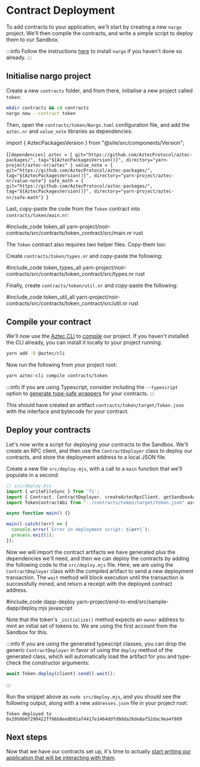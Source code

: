 # Contract Deployment

To add contracts to your application, we'll start by creating a new `nargo` project. We'll then compile the contracts, and write a simple script to deploy them to our Sandbox.

:::info
Follow the instructions [here](../../getting_started/noir_contracts.md) to install `nargo` if you haven't done so already.
:::

## Initialise nargo project

Create a new `contracts` folder, and from there, initialise a new project called `token`:

```sh
mkdir contracts && cd contracts
nargo new --contract token
```

Then, open the `contracts/token/Nargo.toml` configuration file, and add the `aztec.nr` and `value_note` libraries as dependencies:

import { AztecPackagesVersion } from "@site/src/components/Version";

<CodeBlock language="toml">{`[dependencies]
aztec = { git="https://github.com/AztecProtocol/aztec-packages/", tag="${AztecPackagesVersion()}", directory="yarn-project/aztec-nr/aztec" }
value_note = { git="https://github.com/AztecProtocol/aztec-packages/", tag="${AztecPackagesVersion()}", directory="yarn-project/aztec-nr/value-note"}
safe_math = { git="https://github.com/AztecProtocol/aztec-packages/", tag="${AztecPackagesVersion()}", directory="yarn-project/aztec-nr/safe-math"}
`}</CodeBlock>

Last, copy-paste the code from the `Token` contract into `contracts/token/main.nr`:

#include_code token_all yarn-project/noir-contracts/src/contracts/token_contract/src/main.nr rust

The `Token` contract also requires two helper files. Copy-them too:

Create `contracts/token/types.nr` and copy-paste the following:

#include_code token_types_all yarn-project/noir-contracts/src/contracts/token_contract/src/types.nr rust

Finally, create `contracts/token/util.nr` and copy-paste the following:

#include_code token_util_all yarn-project/noir-contracts/src/contracts/token_contract/src/util.nr rust

## Compile your contract

We'll now use the [Aztec CLI](../../cli/main.md) to [compile](../../contracts/compiling.md) our project. If you haven't installed the CLI already, you can install it locally to your project running:

```sh
yarn add -D @aztec/cli
```

Now run the following from your project root:

```sh
yarn aztec-cli compile contracts/token
```

:::info
If you are using Typescript, consider including the `--typescript` option to [generate type-safe wrappers](../../contracts/compiling.md#typescript-interfaces) for your contracts.
:::

This should have created an artifact `contracts/token/target/Token.json` with the interface and bytecode for your contract.

## Deploy your contracts

Let's now write a script for deploying your contracts to the Sandbox. We'll create an RPC client, and then use the `ContractDeployer` class to deploy our contracts, and store the deployment address to a local JSON file.

Create a new file `src/deploy.mjs`, with a call to a `main` function that we'll populate in a second:

```js
// src/deploy.mjs
import { writeFileSync } from 'fs';
import { Contract, ContractDeployer, createAztecRpcClient, getSandboxAccountsWallets } from '@aztec/aztec.js';
import TokenContractAbi from "../contracts/token/target/Token.json" assert { type: "json" };

async function main() {}

main().catch((err) => {
  console.error(`Error in deployment script: ${err}`);
  process.exit(1);
});
```

Now we will import the contract artifacts we have generated plus the dependencies we'll need, and then we can deploy the contracts by adding the following code to the `src/deploy.mjs` file. Here, we are using the `ContractDeployer` class with the compiled artifact to send a new deployment transaction. The `wait` method will block execution until the transaction is successfully mined, and return a receipt with the deployed contract address.

#include_code dapp-deploy yarn-project/end-to-end/src/sample-dapp/deploy.mjs javascript

Note that the token's `_initialize()` method expects an `owner` address to mint an initial set of tokens to. We are using the first account from the Sandbox for this.

:::info
If you are using the generated typescript classes, you can drop the generic `ContractDeployer` in favor of using the `deploy` method of the generated class, which will automatically load the artifact for you and type-check the constructor arguments:

```typescript
await Token.deploy(client).send().wait();
```

:::

Run the snippet above as `node src/deploy.mjs`, and you should see the following output, along with a new `addresses.json` file in your project root:

```text
Token deployed to 0x2950b0f290422ff86b8ee8b91af4417e1464ddfd9dda26de8af52dac9ea4f869
```

## Next steps

Now that we have our contracts set up, it's time to actually [start writing our application that will be interacting with them](./contract_interaction.md).
